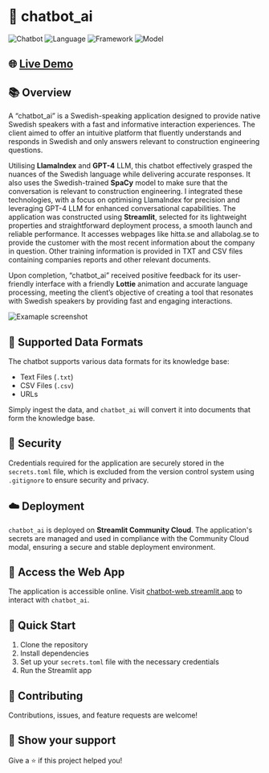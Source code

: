 # 🤖 chatbot_ai

![Chatbot](https://img.shields.io/badge/Chatbot-AI-blue)
![Language](https://img.shields.io/badge/Language-Swedish-yellow)
![Framework](https://img.shields.io/badge/Framework-Streamlit-orange)
![Model](https://img.shields.io/badge/Model-GPT--4-green)

## 🌐 [Live Demo](https://chatbot-web.streamlit.app/)

## 📚 Overview

A “chatbot_ai” is a Swedish-speaking application designed to provide native Swedish speakers with a fast and informative interaction experiences. The client aimed to offer an intuitive platform that fluently understands and responds in Swedish and only answers relevant to construction engineering questions.

Utilising **LlamaIndex** and  **GPT-4** LLM, this chatbot effectively grasped the nuances of the Swedish language while delivering accurate responses. It also uses the Swedish-trained **SpaCy** model to make sure that the conversation is relevant to construction engineering. I integrated these technologies, with a focus on optimising LlamaIndex for precision and leveraging GPT-4 LLM for enhanced conversational capabilities. The application was constructed using **Streamlit**, selected for its lightweight properties and straightforward deployment process, a smooth launch and reliable performance. It accesses webpages like hitta.se and allabolag.se to provide the customer with the most recent information about the company in question. Other training information is provided in TXT and CSV files containing companies reports and other relevant documents.

Upon completion, “chatbot_ai” received positive feedback for its user-friendly interface with a friendly **Lottie** animation and accurate language processing, meeting the client’s objective of creating a tool that resonates with Swedish speakers by providing fast and engaging interactions.

![Examaple screenshot](https://imgur.com/c8w8T7r.png)

## 📂 Supported Data Formats
The chatbot supports various data formats for its knowledge base:
- Text Files (`.txt`)
- CSV Files (`.csv`)
- URLs

Simply ingest the data, and `chatbot_ai` will convert it into documents that form the knowledge base.

## 🔐 Security
Credentials required for the application are securely stored in the `secrets.toml` file, which is excluded from the version control system using `.gitignore` to ensure security and privacy.

## ☁️ Deployment
`chatbot_ai` is deployed on **Streamlit Community Cloud**. The application's secrets are managed and used in compliance with the Community Cloud modal, ensuring a secure and stable deployment environment.

## 🔗 Access the Web App
The application is accessible online. Visit [chatbot-web.streamlit.app](https://chatbot-web.streamlit.app/) to interact with `chatbot_ai`.

## 🚀 Quick Start
1. Clone the repository
2. Install dependencies
3. Set up your `secrets.toml` file with the necessary credentials
4. Run the Streamlit app


## 🤝 Contributing
Contributions, issues, and feature requests are welcome!

## 🌟 Show your support
Give a ⭐️ if this project helped you!
